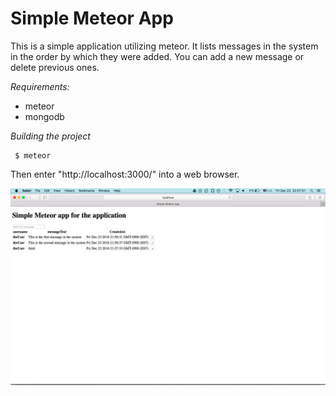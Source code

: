 # Simple Meteor App

This is a simple application utilizing meteor.
It lists messages in the system in the order by which they were added.  You can add a new message or delete previous ones.

*Requirements:*
* meteor
* mongodb

*Building the project*

     $ meteor

 Then enter "http://localhost:3000/" into a web browser.
 
 ![Screenshot](./screenshot1.png)
